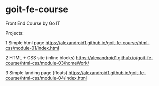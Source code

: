 # goit-fe-course
Front End Course by Go IT

Projects:

1 Simple html page
https://alexandroid1.github.io/goit-fe-course/html-css/module-01/index.html

2 HTML + CSS site (inline blocks)
https://alexandroid1.github.io/goit-fe-course/html-css/module-03/homeWork/

3 Simple landing page (floats)
https://alexandroid1.github.io/goit-fe-course/html-css/module-04/index.html
